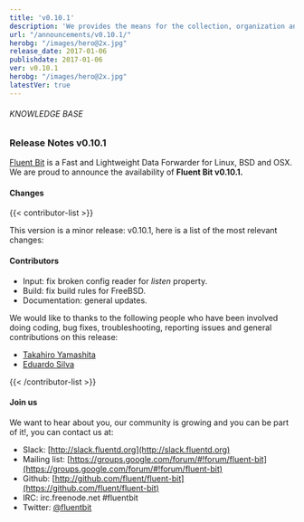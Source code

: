 ```yaml
---
title: 'v0.10.1'
description: 'We provides the means for the collection, organization and computerized retrieval of knowledge'
url: "/announcements/v0.10.1/"
herobg: "/images/hero@2x.jpg"
release_date: 2017-01-06
publishdate: 2017-01-06
ver: v0.10.1
herobg: "/images/hero@2x.jpg"
latestVer: true
---
```



###### KNOWLEDGE BASE

### Release Notes v0.10.1

[Fluent Bit](https://fluentbit.io/) is a Fast and Lightweight Data Forwarder for Linux, BSD and OSX. We are proud to announce the availability of **Fluent Bit v0.10.1.**

#### Changes



{{< contributor-list >}}

This version is a minor release: v0.10.1, here is a list of the most relevant changes:

#### Contributors

* Input: fix broken config reader for _listen_ property.
* Build: fix build rules for FreeBSD.
* Documentation: general updates.



We would like to thanks to the following people who have been involved doing coding, bug fixes, troubleshooting, reporting issues and general contributions on this release:

* [Takahiro Yamashita](https://github.com/nokute78)
* [Eduardo Silva](https://github.com/edsiper)

{{< /contributor-list >}}

#### Join us

We want to hear about you, our community is growing and you can be part of it!, you can contact us at:

* Slack: [http://slack.fluentd.org](http://slack.fluentd.org)
* Mailing list: [https://groups.google.com/forum/#!forum/fluent-bit](https://groups.google.com/forum/#!forum/fluent-bit)
* Github: [http://github.com/fluent/fluent-bit](https://github.com/fluent/fluent-bit)
* IRC: irc.freenode.net #fluentbit
* Twitter: [@fluentbit](https://twitter.com/fluentbit)
